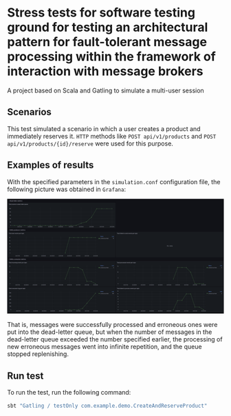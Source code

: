 # Stress tests for software testing ground for testing an architectural pattern for fault-tolerant message processing within the framework of interaction with message brokers

A project based on Scala and Gatling to simulate a multi-user session

## Scenarios

This test simulated a scenario in which a user creates a product and immediately reserves it. `HTTP` methods like `POST api/v1/products` and `POST api/v1/products/{id}/reserve` were used for this purpose.

## Examples of results

With the specified parameters in the `simulation.conf` configuration file, the following picture was obtained in `Grafana`:


![grafana board example](res/grafana.png)

That is, messages were successfully processed and erroneous ones were put into the dead-letter queue, but when the number of messages in the dead-letter queue exceeded the number specified earlier, the processing of new erroneous messages went into infinite repetition, and the queue stopped replenishing.

## Run test
To run the test, run the following command:
```bash
sbt "Gatling / testOnly com.example.demo.CreateAndReserveProduct"
``` 